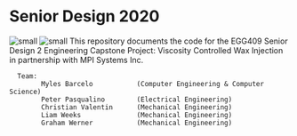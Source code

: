 # Senior Design 2020
![small](https://www.newpaltz.edu/media/identity/logos/newpaltzlogo.jpg)
![small](https://www.mpi-systems.com/wp-content/uploads/2017/03/mpi-logo-615.png)
This repository documents the code for the EGG409 Senior Design 2 Engineering Capstone Project: Viscosity Controlled Wax Injection in partnership with MPI Systems Inc.

      Team: 
            Myles Barcelo           (Computer Engineering & Computer Science)
            Peter Pasqualino        (Electrical Engineering) 
            Christian Valentin      (Mechanical Engineering)
            Liam Weeks              (Mechanical Engineering)
            Graham Werner           (Mechanical Engineering)
   

